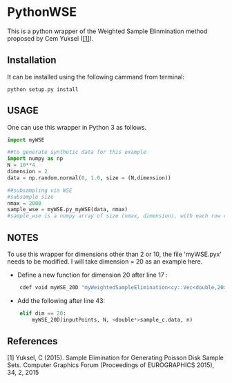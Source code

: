 # PythonWSE

This is a python wrapper of the Weighted Sample Elinmination method proposed by Cem Yuksel ([[1]](#1)). 

Installation
---------------

It can be installed using the following cammand from terminal:

```
python setup.py install
```

USAGE
---------------
One can use this wrapper in Python 3 as follows. 

```python
import myWSE

##to generate synthetic data for this example
import numpy as np
N = 10**4
dimension = 2
data = np.random.normal(0, 1.0, size = (N,dimension))

##subsampling via WSE
#subsample size
nmax = 2000
sample_wse = myWSE.py_myWSE(data, nmax)
#sample_wse is a numpy array of size (nmax, dimension), with each row corresponding to a selected subsample point
```


NOTES
---------------
To use this wrapper for dimensions other than 2 or 10, the file 'myWSE.pyx' needs to be modified. I will take dimension = 20 as an example here.

- Define a new function for dimension 20 after line 17 :
```python
    cdef void myWSE_20D "myWeightedSampleElimination<cy::Vec<double,20>,double,20,int>"(double** data, int N, double* sample, int n)
```

- Add the following after line 43:
```python
    elif dim == 20:
        myWSE_20D(inputPoints, N, <double*>sample_c.data, n)
```

## References
<a id="1">[1]</a> 
Yuksel, C (2015). 
Sample Elimination for Generating Poisson Disk Sample Sets. 
Computer Graphics Forum (Proceedings of EUROGRAPHICS 2015), 34, 2, 2015
